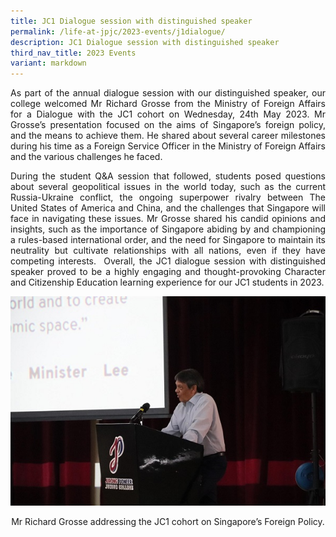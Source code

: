 ```yaml
---
title: JC1 Dialogue session with distinguished speaker
permalink: /life-at-jpjc/2023-events/j1dialogue/
description: JC1 Dialogue session with distinguished speaker
third_nav_title: 2023 Events
variant: markdown
---
```

<div align="justify">
<p>As part of the annual dialogue session with our distinguished speaker, our college welcomed Mr Richard Grosse from the Ministry of Foreign Affairs for a Dialogue with the JC1 cohort on Wednesday, 24th May 2023. Mr Grosse’s presentation focused on the aims of Singapore’s foreign policy, and the means to achieve them. He shared about several career milestones during his time as a Foreign Service Officer in the Ministry of Foreign Affairs and the various challenges he faced.</p><p>During the student Q&amp;A session that followed, students posed questions about several geopolitical issues in the world today, such as the current Russia-Ukraine conflict, the ongoing superpower rivalry between The United States of America and China, and the challenges that Singapore will face in navigating these issues. Mr Grosse shared his candid opinions and insights, such as the importance of Singapore abiding by and championing a rules-based international order, and the need for Singapore to maintain its neutrality but cultivate relationships with all nations, even if they have competing interests.&nbsp; Overall, the JC1 dialogue session with distinguished speaker proved to be a highly engaging and thought-provoking Character and Citizenship Education learning experience for our JC1 students in 2023.</p></div>
	

<img src="/images/Life%20%40%20JPJC/2023%20Events/JC1SGperspective/jc1sg1.jpg"><center>Mr Richard Grosse addressing the JC1 cohort on Singapore’s Foreign Policy.</center>
